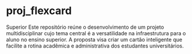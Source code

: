 # proj_flexcard
Superior  Este repositório reúne o desenvolvimento de um projeto multidisciplinar cujo tema central é a versatilidade na infraestrutura para o aluno no ensino superior. A proposta visa criar um cartão inteligente que facilite a rotina acadêmica e administrativa dos estudantes universitários.

